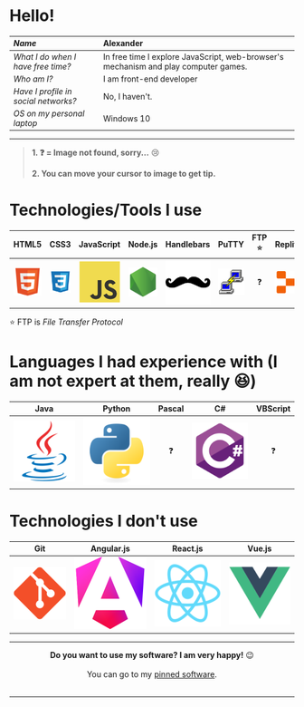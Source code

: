 # Hello!

|_Name_|Alexander|
|:-|:-|
|_What I do when I have free time?_|In free time I explore JavaScript, web-browser's mechanism and play computer games.|
|_Who am I?_|I am front-end developer|
|_Have I profile in social networks?_|No, I haven't.|
|_OS on my personal laptop_|Windows 10|

---

> **1. ❓ = Image not found, sorry...** :cry:
>
> **2. You can move your cursor to image to get tip.**

# Technologies/Tools I use
|HTML5|CSS3|JavaScript|Node.js|Handlebars|PuTTY|FTP :star:|Replit|Sublime Text|Bash|
|-----|----|----------|-------|----------|-----|:---:|------|:--:|-|
|![HTML5](https://github.com/devicons/devicon/blob/master/icons/html5/html5-original.svg)|![CSS3](https://github.com/devicons/devicon/blob/master/icons/css3/css3-original.svg)|![JavaScript](https://github.com/devicons/devicon/blob/master/icons/javascript/javascript-original.svg)|![Node.js](https://github.com/devicons/devicon/blob/master/icons/nodejs/nodejs-original.svg)|![Handlebars](https://github.com/devicons/devicon/blob/master/icons/handlebars/handlebars-original.svg)|![PuTTY](https://github.com/devicons/devicon/blob/master/icons/putty/putty-original.svg "I use it to control Termux on my phone")|❓|![Replit](https://github.com/devicons/devicon/blob/master/icons/replit/replit-original.svg)|❓|![Bash](https://github.com/devicons/devicon/blob/master/icons/bash/bash-original.svg "I use Bash in Termux (Linux terminal for Android)")|

:star: FTP is _File Transfer Protocol_

# Languages I had experience with (I am not expert at them, really 😆)

|Java|Python|Pascal|C#|VBScript|
|----|------|:------:|--|:--------:|
|![Java](https://github.com/devicons/devicon/blob/master/icons/java/java-original.svg)|![Python](https://github.com/devicons/devicon/blob/master/icons/python/python-original.svg)|❓|![C#](https://github.com/devicons/devicon/blob/master/icons/csharp/csharp-original.svg)|❓

# Technologies I don't use
|Git|Angular.js|React.js|Vue.js|
|-|-|-|-|
|![Git](https://github.com/devicons/devicon/blob/master/icons/git/git-original.svg)|![Angular.js](https://github.com/devicons/devicon/blob/master/icons/angular/angular-original.svg)|![React.js](https://github.com/devicons/devicon/blob/master/icons/react/react-original.svg)|![Vue.js](https://github.com/devicons/devicon/blob/master/icons/vuejs/vuejs-original.svg)

---

<div align="center">
 <b>Do you want to use my software? I am very happy!</b> 😉 <BR><BR>
 <span>You can go to my <a href="https://github.com/LazataknesSoftware">pinned software</a>.</span><BR><BR>
</div>

---
